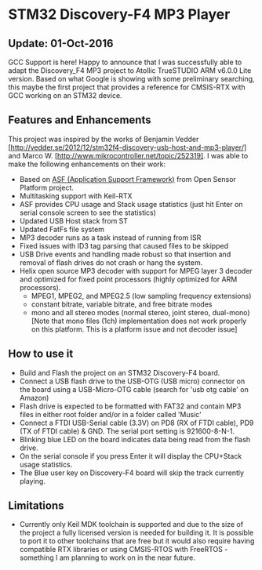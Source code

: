 STM32 Discovery-F4 MP3 Player
=============================
## Update: 01-Oct-2016

GCC Support is here! Happy to announce that I was successfully able to adapt the Discovery_F4 MP3 project to Atollic TrueSTUDIO ARM v6.0.0 Lite version.
Based on what Google is showing with some preliminary searching, this maybe the first project that provides a reference for CMSIS-RTX with GCC working on an STM32 device.

## Features and Enhancements
This project was inspired by the works of Benjamin Vedder [http://vedder.se/2012/12/stm32f4-discovery-usb-host-and-mp3-player/] and Marco W. [http://www.mikrocontroller.net/topic/252319]. I was able to make the following enhancements on their work:
- Based on [ASF (Application Support Framework)](https://github.com/sensorplatforms/open-sensor-platform/wiki/ASF) from Open Sensor Platform project.
- Multitasking support with Keil-RTX
- ASF provides CPU usage and Stack usage statistics (just hit Enter on serial console screen to see the statistics)
- Updated USB Host stack from ST
- Updated FatFs file system
- MP3 decoder runs as a task instead of running from ISR
- Fixed issues with ID3 tag parsing that caused files to be skipped
- USB Drive events and handling made robust so that insertion and removal of flash drives do not crash or hang the system.
- Helix open source MP3 decoder with support for MPEG layer 3 decoder and optimized for fixed point processors (highly optimized for ARM processors).
  * MPEG1, MPEG2, and MPEG2.5 (low sampling frequency extensions)
  * constant bitrate, variable bitrate, and free bitrate modes
  * mono and all stereo modes (normal stereo, joint stereo, dual-mono) [Note that mono files (1ch) implementation does not work properly on this platform. This is a platform issue and not decoder issue]

## How to use it
- Build and Flash the project on an STM32 Discovery-F4 board.
- Connect a USB flash drive to the USB-OTG (USB micro) connector on the board using a USB-Micro-OTG cable (search for 'usb otg cable' on Amazon)
- Flash drive is expected to be formatted with FAT32 and contain MP3 files in either root folder and/or in a folder called 'Music'
- Connect a FTDI USB-Serial cable (3.3V) on PD8 (RX of FTDI cable), PD9 (TX of FTDI cable) & GND. The serial port setting is 921600-8-N-1.
- Blinking blue LED on the board indicates data being read from the flash drive.
- On the serial console if you press Enter it will display the CPU+Stack usage statistics.
- The Blue user key on Discovery-F4 board will skip the track currently playing.

## Limitations
- Currently only Keil MDK toolchain is supported and due to the size of the project a fully licensed version is needed for building it. It is possible to port it to other toolchains that are free but it would also require having compatible RTX libraries or using CMSIS-RTOS with FreeRTOS - something I am planning to work on in the near future.
